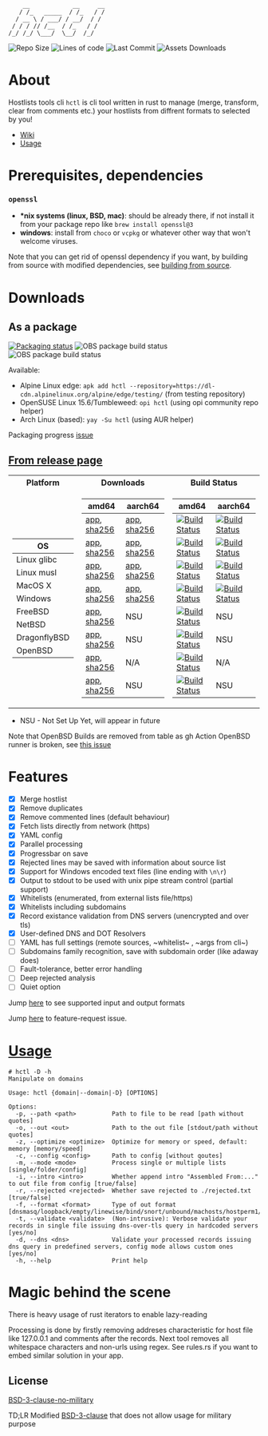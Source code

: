 ```
    __            __     __
   / /_   _____  / /_   / /
  / __ \ / ___/ / __/  / / 
 / / / // /__  / /_   / /  
/_/ /_/ \___/  \__/  /_/   
```
<div>
  <img alt="Repo Size" src="https://img.shields.io/github/repo-size/michalszmidt/hctl" />
  <img alt="Lines of code" src="https://sloc.xyz/github/michalszmidt/hctl?category=code" />
  <img alt="Last Commit" src="https://img.shields.io/github/last-commit/michalszmidt/hctl" />
  <img alt="Assets Downloads" src="https://img.shields.io/github/downloads/michalszmidt/hctl/total" />
</div>

# About


Hostlists tools cli `hctl` is cli tool written in rust to manage (merge, transform, clear from comments etc.) your hostlists from diffrent formats to selected by you!

- [Wiki](https://github.com/michalszmidt/hctl/wiki)
- [Usage](https://github.com/michalszmidt/hctl/wiki/Usage)

# Prerequisites, dependencies
### `openssl`

- **\*nix systems (linux, BSD, mac)**: should be already there, if not install it from your package repo like `brew install openssl@3`
- **windows**: install from `choco` or `vcpkg` or whatever other way that won't welcome viruses.

Note that you can get rid of openssl dependency if you want, by building from source with modified dependencies, see [building from source](https://github.com/michalszmidt/hctl/wiki/Developer#building-from-source).

# Downloads
## As a package

[![Packaging status](https://repology.org/badge/vertical-allrepos/hctl.svg)](https://repology.org/project/hctl/versions)
![OBS package build status](https://img.shields.io/obs/home%3Amichalszmidt/hctl/openSUSE_Leap_15.6_standard/x86_64?label=OBS%3A%20OpenSUSE%20Leap%2015.6&link=https%3A%2F%2Fsoftware.opensuse.org%2Fdownload%2Fpackage%3Fpackage%3Dhctl%26project%3Dhome%253Amichalszmidt)
![OBS package build status](https://img.shields.io/obs/home%3Amichalszmidt/hctl/openSUSE_Tumbleweed/x86_64?label=OBS%3A%20OpenSUSE%20Tumbleweed&link=https%3A%2F%2Fsoftware.opensuse.org%2Fdownload%2Fpackage%3Fpackage%3Dhctl%26project%3Dhome%253Amichalszmidt)

Available:
- Alpine Linux edge: `apk add hctl --repository=https://dl-cdn.alpinelinux.org/alpine/edge/testing/` (from testing repository)
- OpenSUSE Linux 15.6/Tumbleweed: `opi hctl` (using opi community repo helper)
- Arch Linux (based): `yay -Su hctl` (using AUR helper)

Packaging progress [issue](https://github.com/michalszmidt/hctl/issues/9)

## [From release page](https://github.com/michalszmidt/hctl/releases/latest)

<table>
<tr><th>Platform</th><th>Downloads</th><th>Build Status</th></tr>
<tr><td>

| OS |
|----------|
| Linux glibc |
| Linux musl  |
| MacOS X |
| Windows |
| FreeBSD |
| NetBSD |
| DragonflyBSD |
| OpenBSD |

</td><td>
    
| amd64 | aarch64 |
|-------|---------|
|[app](https://github.com/michalszmidt/hctl/releases/download/latest/hctl-linux-glibc-amd64), [sha256](https://github.com/michalszmidt/hctl/releases/download/latest/sha256-hctl-linux-glibc-amd64) | [app](https://github.com/michalszmidt/hctl/releases/download/latest/hctl-linux-glibc-aarch64), [sha256](https://github.com/michalszmidt/hctl/releases/download/latest/sha256-hctl-linux-glibc-aarch64) |
| [app](https://github.com/michalszmidt/hctl/releases/download/latest/hctl-linux-musl-amd64), [sha256](https://github.com/michalszmidt/hctl/releases/download/latest/sha256-hctl-linux-musl-amd64) | [app](https://github.com/michalszmidt/hctl/releases/download/latest/hctl-linux-musl-aarch64), [sha256](https://github.com/michalszmidt/hctl/releases/download/latest/sha256-hctl-linux-musl-aarch64) |
| [app](https://github.com/michalszmidt/hctl/releases/download/latest/hctl-macosx-amd64), [sha256](https://github.com/michalszmidt/hctl/releases/download/latest/sha256-hctl-macosx-amd64) | [app](https://github.com/michalszmidt/hctl/releases/download/latest/hctl-macosx-silicon), [sha256](https://github.com/michalszmidt/hctl/releases/download/latest/sha256-hctl-macosx-silicon) |
| [app](https://github.com/michalszmidt/hctl/releases/download/latest/hctl-windows-amd64.exe), [sha256](https://github.com/michalszmidt/hctl/releases/download/latest/sha256-hctl-windows-amd64.exe.txt) | [app](https://github.com/michalszmidt/hctl/releases/download/latest/hctl-windows-aarch64.exe), [sha256](https://github.com/michalszmidt/hctl/releases/download/latest/sha256-hctl-windows-aarch64.exe.txt) |
| [app](https://github.com/michalszmidt/hctl/releases/download/latest/hctl-freebsd-amd64), [sha256](https://github.com/michalszmidt/hctl/releases/download/latest/sha256-hctl-freebsd-amd64) | NSU |
| [app](https://github.com/michalszmidt/hctl/releases/download/latest/hctl-netbsd-amd64), [sha256](https://github.com/michalszmidt/hctl/releases/download/latest/sha256-hctl-netbsd-amd64) | NSU |
| [app](https://github.com/michalszmidt/hctl/releases/download/latest/hctl-dragonflybsd-amd64), [sha256](https://github.com/michalszmidt/hctl/releases/download/latest/sha256-hctl-dragonflybsd-amd64) | N/A |
| [app](https://github.com/michalszmidt/hctl/releases/download/latest/hctl-openbsd-amd64), [sha256](https://github.com/michalszmidt/hctl/releases/download/latest/sha256-hctl-openbsd-amd64) | NSU |
</td><td>

| amd64 | aarch64 |
|-------|---------|
| [![Build Status](https://img.shields.io/github/actions/workflow/status/michalszmidt/hctl/release_linux_glibc_amd64.yml)](https://github.com/michalszmidt/hctl/actions) | [![Build Status](https://api.cirrus-ci.com/github/michalszmidt/hctl.svg?task=LinuxGlibcAarch64)](https://cirrus-ci.com/github/michalszmidt/hctl) |
| [![Build Status](https://img.shields.io/github/actions/workflow/status/michalszmidt/hctl/release_linux_musl_amd64.yml)](https://github.com/michalszmidt/hctl/actions) | [![Build Status](https://api.cirrus-ci.com/github/michalszmidt/hctl.svg?task=LinuxMuslAarch64)](https://cirrus-ci.com/github/michalszmidt/hctl) |
| [![Build Status](https://img.shields.io/github/actions/workflow/status/michalszmidt/hctl/release_macosx_amd64.yml)](https://github.com/michalszmidt/hctl/actions) | [![Build Status](https://api.cirrus-ci.com/github/michalszmidt/hctl.svg?task=MacosxSilicon)](https://cirrus-ci.com/github/michalszmidt/hctl) |
| [![Build Status](https://img.shields.io/github/actions/workflow/status/michalszmidt/hctl/release_windows_amd64.yml)](https://github.com/michalszmidt/hctl/actions) | [![Build Status](https://img.shields.io/github/actions/workflow/status/michalszmidt/hctl/release_windows_aarch64.yml)](https://github.com/michalszmidt/hctl/actions) |
| [![Build Status](https://api.cirrus-ci.com/github/michalszmidt/hctl.svg?task=FreebsdAmd64)](https://cirrus-ci.com/github/michalszmidt/hctl) | NSU |
| [![Build Status](https://img.shields.io/github/actions/workflow/status/michalszmidt/hctl/release_netbsd_amd64.yml)](https://github.com/michalszmidt/hctl/actions) | NSU |
| [![Build Status](https://img.shields.io/github/actions/workflow/status/michalszmidt/hctl/release_dragonflybsd_amd64.yml)](https://github.com/michalszmidt/hctl/actions) | N/A |
| [![Build Status](https://img.shields.io/github/actions/workflow/status/michalszmidt/hctl/release_openbsd_amd64.yml)](https://github.com/michalszmidt/hctl/actions) | NSU |

</td></tr> </table>

<!--
-->


- NSU - Not Set Up Yet, will appear in future

Note that OpenBSD Builds are removed from table as gh Action OpenBSD runner is broken, see [this issue](https://github.com/vmactions/openbsd-vm/issues/12)

# Features

- [x] Merge hostlist
- [x] Remove duplicates
- [x] Remove commented lines (default behaviour)
- [x] Fetch lists directly from network (https)
- [x] YAML config
- [x] Parallel processing
- [x] Progressbar on save
- [x] Rejected lines may be saved with information about source list
- [x] Support for Windows encoded text files (line ending with `\n\r`)
- [x] Output to stdout to be used with unix pipe stream control (partial support)
- [x] Whitelists (enumerated, from external lists file/https)
- [x] Whitelists including subdomains
- [x] Record existance validation from DNS servers (unencrypted and over tls)
- [x] User-defined DNS and DOT Resolvers
- [ ] YAML has full settings (remote sources, ~whitelist~ , ~args from cli~)
- [ ] Subdomains family recognition, save with subdomain order (like adaway does)
- [ ] Fault-tolerance, better error handling
- [ ] Deep rejected analysis
- [ ] Quiet option

Jump [here](https://github.com/michalszmidt/hctl/wiki/Manual#supported-formats) to see supported input and output formats

Jump [here](https://github.com/michalszmidt/hctl/issues/1) to feature-request issue.

# [Usage](https://github.com/michalszmidt/hctl/wiki/Usage)


```shell
# hctl -D -h
Manipulate on domains

Usage: hctl {domain|--domain|-D} [OPTIONS]

Options:
  -p, --path <path>          Path to file to be read [path without quotes]
  -o, --out <out>            Path to the out file [stdout/path without quotes]
  -z, --optimize <optimize>  Optimize for memory or speed, default: memory [memory/speed]
  -c, --config <config>      Path to config [without qoutes]
  -m, --mode <mode>          Process single or multiple lists [single/folder/config]
  -i, --intro <intro>        Whether append intro "Assembled From:..." to out file from config [true/false]
  -r, --rejected <rejected>  Whether save rejected to ./rejected.txt [true/false]
  -f, --format <format>      Type of out format [dnsmasq/loopback/empty/linewise/bind/snort/unbound/machosts/hostperm1/junkbuster/littlesnitch/pdnsd]
  -t, --validate <validate>  (Non-intrusive): Verbose validate your records in single file issuing dns-over-tls query in hardcoded servers [yes/no]
  -d, --dns <dns>            Validate your processed records issuing dns query in predefined servers, config mode allows custom ones [yes/no]
  -h, --help                 Print help
```

# Magic behind the scene

There is heavy usage of rust iterators to enable lazy-reading

Processing is done by firstly removing addreses characteristic for host file like 127.0.0.1 and comments after the records. Next tool removes all whitespace characters and non-urls using regex.
See rules.rs if you want to embed similar solution in your app.

## License
[BSD-3-clause-no-military](https://github.com/michalszmidt/hctl/blob/main/LICENSE)

TD;LR
Modified [BSD-3-clause](https://choosealicense.com/licenses/bsd-3-clause-clear/) that does not allow usage for military purpose
